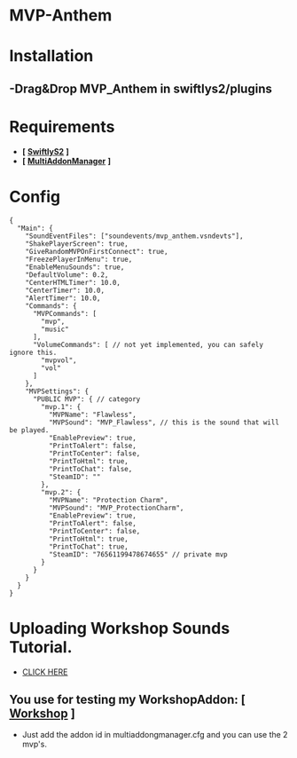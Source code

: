 # MVP-Anthem

# Installation
## -Drag&Drop MVP_Anthem in swiftlys2/plugins

# Requirements
- **[** [**SwiftlyS2**](https://github.com/swiftly-solution/swiftlys2) **]**
- **[** [**MultiAddonManager**](https://github.com/Source2ZE/MultiAddonManager) **]**

# Config
```jsonc
{
  "Main": {
    "SoundEventFiles": ["soundevents/mvp_anthem.vsndevts"],
    "ShakePlayerScreen": true,
    "GiveRandomMVPOnFirstConnect": true,
    "FreezePlayerInMenu": true,
    "EnableMenuSounds": true,
    "DefaultVolume": 0.2,
    "CenterHTMLTimer": 10.0,
    "CenterTimer": 10.0,
    "AlertTimer": 10.0,
    "Commands": {
      "MVPCommands": [
        "mvp",
        "music"
      ],
      "VolumeCommands": [ // not yet implemented, you can safely ignore this.
        "mvpvol",
        "vol"
      ]
    },
    "MVPSettings": {
      "PUBLIC MVP": { // category
        "mvp.1": {
          "MVPName": "Flawless",
          "MVPSound": "MVP_Flawless", // this is the sound that will be played.
          "EnablePreview": true,
          "PrintToAlert": false,
          "PrintToCenter": false,
          "PrintToHtml": true,
          "PrintToChat": false,
          "SteamID": ""
        },
        "mvp.2": {
          "MVPName": "Protection Charm",
          "MVPSound": "MVP_ProtectionCharm",
          "EnablePreview": true,
          "PrintToAlert": false,
          "PrintToCenter": false,
          "PrintToHtml": true,
          "PrintToChat": true,
          "SteamID": "76561199478674655" // private mvp
        }
      }
    }
  }
}
```

# Uploading Workshop Sounds Tutorial.
- [CLICK HERE](https://youtu.be/ELnCfj0xGQ8)

## You use for testing my WorkshopAddon: **[** [**Workshop**](https://steamcommunity.com/sharedfiles/filedetails/?id=3450055137) **]**
- Just add the addon id in multiaddongmanager.cfg and you can use the 2 mvp's.

